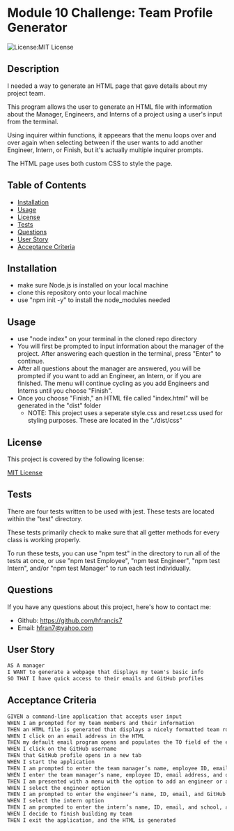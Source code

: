 # Module 10 Challenge: Team Profile Generator
  ![License:MIT License](https://img.shields.io/badge/License-MIT-yellow.svg) 

## Description

I needed a way to generate an HTML page that gave details about my project team.

This program allows the user to generate an HTML file with information about the Manager, Engineers, and Interns of a project using a user's input from the terminal.

Using inquirer within functions, it appeears that the menu loops over and over again when selecting between if the user wants to add another Engineer, Intern, or Finish, but it's actually multiple inquirer prompts.

The HTML page uses both custom CSS to style the page.

## Table of Contents

- [Installation](#installation)
- [Usage](#usage)
- [License](#license)
- [Tests](#tests)
- [Questions](#questions)
- [User Story](#user-story)
- [Acceptance Criteria](#acceptance-criteria)

## Installation

- make sure Node.js is installed on your local machine
- clone this repository onto your local machine
- use "npm init -y" to install the node_modules needed

## Usage

- use "node index" on your terminal in the cloned repo directory
- You will first be prompted to input information about the manager of the project. After answering each question in the terminal, press "Enter" to continue.
- After all questions about the manager are answered, you will be prompted if you want to add an Engineer, an Intern, or if you are finished. The menu will continue cycling as you add Engineers and Interns until you choose "Finish".
- Once you choose "Finish," an HTML file called "index.html" will be generated in the "dist" folder
  - NOTE: This project uses a seperate style.css and reset.css used for styling purposes. These are located in the "./dist/css"

## License
This project is covered by the following license: 

[MIT License](https://choosealicense.com/licenses/mit/)

## Tests

There are four tests written to be used with jest. These tests are located within the "test" directory. 

These tests primarily check to make sure that all getter methods for every class is working properly.

To run these tests, you can use "npm test" in the directory to run all of the tests at once, or use "npm test Employee", "npm test Engineer", "npm test Intern", and/or "npm test Manager" to run each test individually.

## Questions

If you have any questions about this project, here's how to contact me:
- Github: https://github.com/hfrancis7
- Email: hfran7@yahoo.com

## User Story

```md
AS A manager
I WANT to generate a webpage that displays my team's basic info
SO THAT I have quick access to their emails and GitHub profiles
```

## Acceptance Criteria

```md
GIVEN a command-line application that accepts user input
WHEN I am prompted for my team members and their information
THEN an HTML file is generated that displays a nicely formatted team roster based on user input
WHEN I click on an email address in the HTML
THEN my default email program opens and populates the TO field of the email with the address
WHEN I click on the GitHub username
THEN that GitHub profile opens in a new tab
WHEN I start the application
THEN I am prompted to enter the team manager’s name, employee ID, email address, and office number
WHEN I enter the team manager’s name, employee ID, email address, and office number
THEN I am presented with a menu with the option to add an engineer or an intern or to finish building my team
WHEN I select the engineer option
THEN I am prompted to enter the engineer’s name, ID, email, and GitHub username, and I am taken back to the menu
WHEN I select the intern option
THEN I am prompted to enter the intern’s name, ID, email, and school, and I am taken back to the menu
WHEN I decide to finish building my team
THEN I exit the application, and the HTML is generated
